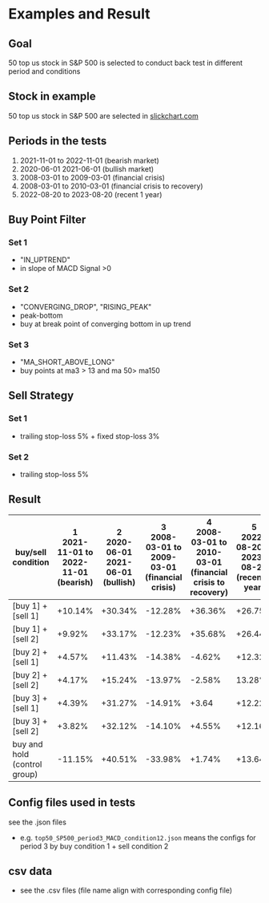 # Examples and Result

## Goal

50 top us stock in S&P 500 is selected to conduct back test in different period and conditions

## Stock in example

50 top us stock in S&P 500 are selected in [slickchart.com](https://www.slickcharts.com/sp500)


## Periods in the tests

1. 2021-11-01 to 2022-11-01 (bearish market)
2. 2020-06-01 2021-06-01 (bullish market)
3. 2008-03-01 to 2009-03-01 (financial crisis)
4. 2008-03-01 to 2010-03-01 (financial crisis to recovery)
5. 2022-08-20 to 2023-08-20 (recent 1 year)

## Buy Point Filter

### Set 1
- "IN_UPTREND"
- in slope of MACD Signal >0

### Set 2
- "CONVERGING_DROP", "RISING_PEAK"
- peak-bottom
- buy at break point of converging bottom in up trend

### Set 3
- "MA_SHORT_ABOVE_LONG"
- buy points at ma3 > 13 and ma 50> ma150

## Sell Strategy

### Set 1
- trailing stop-loss 5% + fixed stop-loss 3%

### Set 2
- trailing stop-loss 5%


## Result

|buy/sell condition|1<br>2021-11-01 to 2022-11-01<br>(bearish)|2<br>2020-06-01 2021-06-01 <br>(bullish)|3<br>2008-03-01 to 2009-03-01 <br>(financial crisis)| 4<br>2008-03-01 to 2010-03-01 <br>(financial crisis to recovery)|5<br> 2022-08-20 to 2023-08-20<br> (recent 1 year)|
| -----| -----| -----| -----| -----| -----|
| [buy 1] + [sell 1]|+10.14% |+30.34% |-12.28% |+36.36% | +26.75%|
|  [buy 1] + [sell 2]|+9.92% | +33.17%|-12.23% |+35.68% | +26.44%|
|  [buy 2] + [sell 1] | +4.57%| +11.43%| -14.38%| -4.62%| +12.32%|
|  [buy 2] + [sell 2] |+4.17% |+15.24% |-13.97% |-2.58% |13.28% |
|  [buy 3] + [sell 1] |+4.39% |+31.27% | -14.91%|+3.64 | +12.22%|
|  [buy 3] + [sell 2]|+3.82% |+32.12% |-14.10% |+4.55% |+12.16%|
|  buy and hold (control group)|-11.15% |+40.51% |-33.98% | +1.74%|+13.64%|


## Config files used in tests
see the .json files
- e.g. `top50_SP500_period3_MACD_condition12.json` means the configs for period 3 by buy condition 1 + sell condition 2
  
## csv data

- see the .csv files (file name align with corresponding config file)
